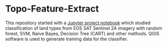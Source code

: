 # Topo-Feature-Extract
This repository started with a [Jupyter project notebook](project.ipynb) which studied classification of land types from EOS SAT Sentinel 2A imagery with random forest, SVM, Naive Bayes, Decision Tree (CART) and other methods. QGIS software is used to generate training data for the classifier. 
